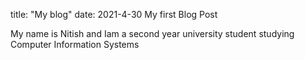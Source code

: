 title: "My blog"
date: 2021-4-30
My first Blog Post 

My name is Nitish and Iam a second year university student studying Computer Information Systems
